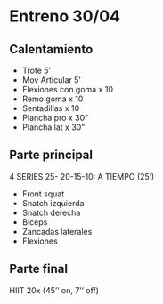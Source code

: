 # Entreno 30/04

## Calentamiento

- Trote 5’
- Mov Articular 5’
- Flexiones con goma x 10
- Remo goma x 10
- Sentadillas x 10
- Plancha pro x 30” 
- Plancha lat x 30” 

## Parte principal

4 SERIES 25- 20-15-10: A TIEMPO (25’)

- Front squat
- Snatch izquierda
- Snatch derecha
- Biceps
- Zancadas laterales
- Flexiones

## Parte final

HIIT 20x (45’’ on, 7’’ off)